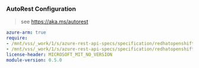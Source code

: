### AutoRest Configuration

> see https://aka.ms/autorest

``` yaml
azure-arm: true
require:
- /mnt/vss/_work/1/s/azure-rest-api-specs/specification/redhatopenshift/resource-manager/readme.md
- /mnt/vss/_work/1/s/azure-rest-api-specs/specification/redhatopenshift/resource-manager/readme.go.md
license-header: MICROSOFT_MIT_NO_VERSION
module-version: 0.5.0

```